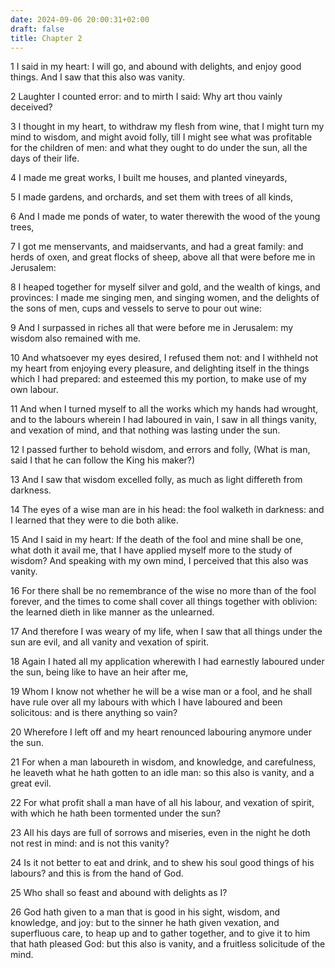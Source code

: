 ```yaml
---
date: 2024-09-06 20:00:31+02:00
draft: false
title: Chapter 2
---
```




1 I said in my heart: I will go, and abound with delights, and enjoy good things. And I saw that this also was vanity.

2 Laughter I counted error: and to mirth I said: Why art thou vainly deceived?

3 I thought in my heart, to withdraw my flesh from wine, that I might turn my mind to wisdom, and might avoid folly, till I might see what was profitable for the children of men: and what they ought to do under the sun, all the days of their life.

4 I made me great works, I built me houses, and planted vineyards,

5 I made gardens, and orchards, and set them with trees of all kinds,

6 And I made me ponds of water, to water therewith the wood of the young trees,

7 I got me menservants, and maidservants, and had a great family: and herds of oxen, and great flocks of sheep, above all that were before me in Jerusalem:

8 I heaped together for myself silver and gold, and the wealth of kings, and provinces: I made me singing men, and singing women, and the delights of the sons of men, cups and vessels to serve to pour out wine:

9 And I surpassed in riches all that were before me in Jerusalem: my wisdom also remained with me.

10 And whatsoever my eyes desired, I refused them not: and I withheld not my heart from enjoying every pleasure, and delighting itself in the things which I had prepared: and esteemed this my portion, to make use of my own labour.

11 And when I turned myself to all the works which my hands had wrought, and to the labours wherein I had laboured in vain, I saw in all things vanity, and vexation of mind, and that nothing was lasting under the sun.

12 I passed further to behold wisdom, and errors and folly, (What is man, said I that he can follow the King his maker?)

13 And I saw that wisdom excelled folly, as much as light differeth from darkness.

14 The eyes of a wise man are in his head: the fool walketh in darkness: and I learned that they were to die both alike.

15 And I said in my heart: If the death of the fool and mine shall be one, what doth it avail me, that I have applied myself more to the study of wisdom? And speaking with my own mind, I perceived that this also was vanity.

16 For there shall be no remembrance of the wise no more than of the fool forever, and the times to come shall cover all things together with oblivion: the learned dieth in like manner as the unlearned.

17 And therefore I was weary of my life, when I saw that all things under the sun are evil, and all vanity and vexation of spirit.

18 Again I hated all my application wherewith I had earnestly laboured under the sun, being like to have an heir after me,

19 Whom I know not whether he will be a wise man or a fool, and he shall have rule over all my labours with which I have laboured and been solicitous: and is there anything so vain?

20 Wherefore I left off and my heart renounced labouring anymore under the sun.

21 For when a man laboureth in wisdom, and knowledge, and carefulness, he leaveth what he hath gotten to an idle man: so this also is vanity, and a great evil.

22 For what profit shall a man have of all his labour, and vexation of spirit, with which he hath been tormented under the sun?

23 All his days are full of sorrows and miseries, even in the night he doth not rest in mind: and is not this vanity?

24 Is it not better to eat and drink, and to shew his soul good things of his labours? and this is from the hand of God.

25 Who shall so feast and abound with delights as I?

26 God hath given to a man that is good in his sight, wisdom, and knowledge, and joy: but to the sinner he hath given vexation, and superfluous care, to heap up and to gather together, and to give it to him that hath pleased God: but this also is vanity, and a fruitless solicitude of the mind.

